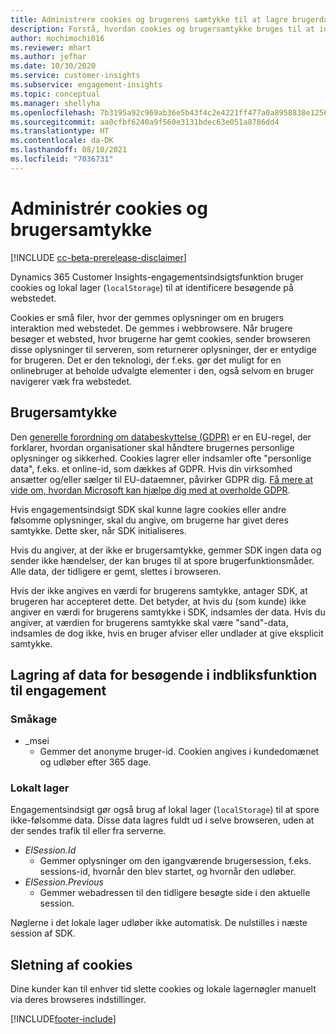 ```yaml
---
title: Administrere cookies og brugerens samtykke til at lagre brugerdata
description: Forstå, hvordan cookies og brugersamtykke bruges til at identificere besøgende på webstedet.
author: mochimochi016
ms.reviewer: mhart
ms.author: jefhar
ms.date: 10/30/2020
ms.service: customer-insights
ms.subservice: engagement-insights
ms.topic: conceptual
ms.manager: shellyha
ms.openlocfilehash: 7b3195a92c969ab36e5b43f4c2e4221ff477a0a8958838e1256528f58fe13dce
ms.sourcegitcommit: aa0cfbf6240a9f560e3131bdec63e051a8786dd4
ms.translationtype: HT
ms.contentlocale: da-DK
ms.lasthandoff: 08/10/2021
ms.locfileid: "7036731"
---
```

# <a name="manage-cookies-and-user-consent"></a>Administrér cookies og brugersamtykke

[!INCLUDE [cc-beta-prerelease-disclaimer](includes/cc-beta-prerelease-disclaimer.md)]

Dynamics 365 Customer Insights-engagementsindsigtsfunktion bruger cookies og lokal lager (`localStorage`) til at identificere besøgende på webstedet.

Cookies er små filer, hvor der gemmes oplysninger om en brugers interaktion med webstedet. De gemmes i webbrowsere. Når brugere besøger et websted, hvor brugerne har gemt cookies, sender browseren disse oplysninger til serveren, som returnerer oplysninger, der er entydige for brugeren. Det er den teknologi, der f.eks. gør det muligt for en onlinebruger at beholde udvalgte elementer i den, også selvom en bruger navigerer væk fra webstedet.

## <a name="user-consent"></a>Brugersamtykke

Den [generelle forordning om databeskyttelse (GDPR)](/dynamics365/get-started/gdpr/) er en EU-regel, der forklarer, hvordan organisationer skal håndtere brugernes personlige oplysninger og sikkerhed. Cookies lagrer eller indsamler ofte "personlige data", f.eks. et online-id, som dækkes af GDPR. Hvis din virksomhed ansætter og/eller sælger til EU-dataemner, påvirker GDPR dig. [Få mere at vide om, hvordan Microsoft kan hjælpe dig med at overholde GDPR](https://www.microsoft.com/trust-center/privacy/gdpr-faqs).

Hvis engagementsindsigt SDK skal kunne lagre cookies eller andre følsomme oplysninger, skal du angive, om brugerne har givet deres samtykke. Dette sker, når SDK initialiseres.

Hvis du angiver, at der ikke er brugersamtykke, gemmer SDK ingen data og sender ikke hændelser, der kan bruges til at spore brugerfunktionsmåder. Alle data, der tidligere er gemt, slettes i browseren.

Hvis der ikke angives en værdi for brugerens samtykke, antager SDK, at brugeren har accepteret dette. Det betyder, at hvis du (som kunde) ikke angiver en værdi for brugerens samtykke i SDK, indsamles der data. Hvis du angiver, at værdien for brugerens samtykke skal være "sand"-data, indsamles de dog ikke, hvis en bruger afviser eller undlader at give eksplicit samtykke.

## <a name="visitor-data-storage-in-engagement-insights-capability"></a>Lagring af data for besøgende i indbliksfunktion til engagement

### <a name="cookies"></a>Småkage

- _msei
    - Gemmer det anonyme bruger-id. Cookien angives i kundedomænet og udløber efter 365 dage.

### <a name="local-storage"></a>Lokalt lager

Engagementsindsigt gør også brug af lokal lager (`localStorage`) til at spore ikke-følsomme data. Disse data lagres fuldt ud i selve browseren, uden at der sendes trafik til eller fra serverne.

- *EISession.Id* 
    - Gemmer oplysninger om den igangværende brugersession, f.eks. sessions-id, hvornår den blev startet, og hvornår den udløber.
- *EISession.Previous*
    - Gemmer webadressen til den tidligere besøgte side i den aktuelle session.
    
Nøglerne i det lokale lager udløber ikke automatisk. De nulstilles i næste session af SDK.

## <a name="deleting-cookies"></a>Sletning af cookies

Dine kunder kan til enhver tid slette cookies og lokale lagernøgler manuelt via deres browseres indstillinger.


[!INCLUDE[footer-include](../includes/footer-banner.md)]